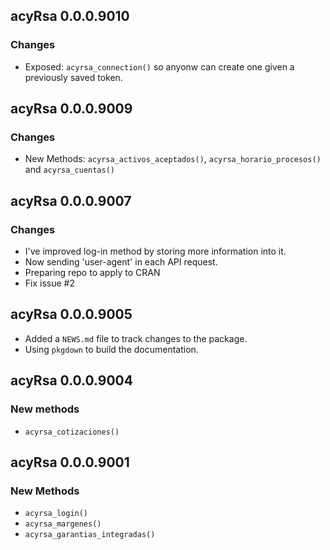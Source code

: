 ## acyRsa 0.0.0.9010

### Changes

* Exposed: `acyrsa_connection()` so anyonw can create one given a previously saved token.

## acyRsa 0.0.0.9009

### Changes

* New Methods: `acyrsa_activos_aceptados()`, `acyrsa_horario_procesos()` and `acyrsa_cuentas()`

## acyRsa 0.0.0.9007

### Changes

* I've improved log-in method by storing more information into it.
* Now sending 'user-agent' in each API request.
* Preparing repo to apply to CRAN
* Fix issue #2

## acyRsa 0.0.0.9005

* Added a `NEWS.md` file to track changes to the package.
* Using `pkgdown` to build the documentation.

## acyRsa 0.0.0.9004

### New methods

* `acyrsa_cotizaciones()`

## acyRsa 0.0.0.9001

### New Methods

* `acyrsa_login()`
* `acyrsa_margenes()`
* `acyrsa_garantias_integradas()`
